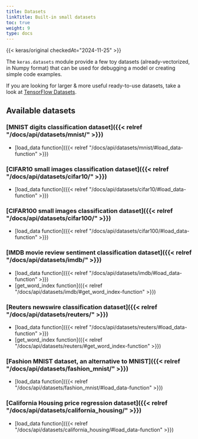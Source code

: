 ```yaml
---
title: Datasets
linkTitle: Built-in small datasets
toc: true
weight: 9
type: docs
---
```


{{< keras/original checkedAt="2024-11-25" >}}

The `keras.datasets` module provide a few toy datasets (already-vectorized, in Numpy format)
that can be used for debugging a model or creating simple code examples.

If you are looking for larger & more useful ready-to-use datasets, take a look at
[TensorFlow Datasets](https://github.com/tensorflow/datasets).

## Available datasets

### [MNIST digits classification dataset]({{< relref "/docs/api/datasets/mnist/" >}})

- [load\_data function]({{< relref "/docs/api/datasets/mnist/#load_data-function" >}})

### [CIFAR10 small images classification dataset]({{< relref "/docs/api/datasets/cifar10/" >}})

- [load\_data function]({{< relref "/docs/api/datasets/cifar10/#load_data-function" >}})

### [CIFAR100 small images classification dataset]({{< relref "/docs/api/datasets/cifar100/" >}})

- [load\_data function]({{< relref "/docs/api/datasets/cifar100/#load_data-function" >}})

### [IMDB movie review sentiment classification dataset]({{< relref "/docs/api/datasets/imdb/" >}})

- [load\_data function]({{< relref "/docs/api/datasets/imdb/#load_data-function" >}})
- [get\_word\_index function]({{< relref "/docs/api/datasets/imdb/#get_word_index-function" >}})

### [Reuters newswire classification dataset]({{< relref "/docs/api/datasets/reuters/" >}})

- [load\_data function]({{< relref "/docs/api/datasets/reuters/#load_data-function" >}})
- [get\_word\_index function]({{< relref "/docs/api/datasets/reuters/#get_word_index-function" >}})

### [Fashion MNIST dataset, an alternative to MNIST]({{< relref "/docs/api/datasets/fashion_mnist/" >}})

- [load\_data function]({{< relref "/docs/api/datasets/fashion_mnist/#load_data-function" >}})

### [California Housing price regression dataset]({{< relref "/docs/api/datasets/california_housing/" >}})

- [load\_data function]({{< relref "/docs/api/datasets/california_housing/#load_data-function" >}})
